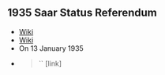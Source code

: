 ## 1935 Saar Status Referendum
- [Wiki](https://en.wikipedia.org/wiki/1935_Saar_status_referendum)
- [Wiki](https://en.wikipedia.org/wiki/Territory_of_the_Saar_Basin)
- On 13 January 1935
- > `` [link]
    